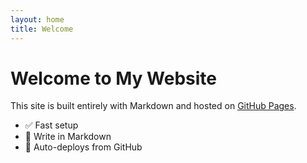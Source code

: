 ```yaml
---
layout: home
title: Welcome
---
```


# Welcome to My Website

This site is built entirely with Markdown and hosted on [GitHub Pages](https://pages.github.com/).

- ✅ Fast setup
- 📝 Write in Markdown
- 🚀 Auto-deploys from GitHub
